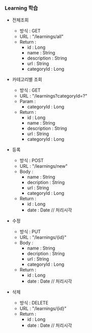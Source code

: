 ### Learning 학습

* 전체조회

    - 방식 : GET 
    - URL : "/learnings/all"
    - Return :
        - id : Long
        - name : String
        - description : String
        - url : String
        - categoryId : Long

* 카테고리별 조회

    - 방식 : GET 
    - URL : "/learnings?categoryId=?"
    - Param : 
        - categoryId : Long
    - Return :
        - id : Long
        - name : String
        - description : String
        - url : String
        - categoryId : Long

* 등록

    - 방식 : POST 
    - URL : "/learnings/new"
    - Body : 
        - name : String
        - decription : String
        - url : String
        - categoryId : Long
    - Return :
        - id : Long 
        - date : Date // 처리시각 

* 수정

    - 방식 : PUT 
    - URL : "/learnings/{id}"
    - Body : 
        - name : String
        - decription : String
        - url : String
        - categoryId : Long
    - Return :
        - id : Long 
        - date : Date // 처리시각 

* 삭제

    - 방식 : DELETE 
    - URL : "/learnings/{id}"
    - Return :
        - id : Long 
        - date : Date // 처리시각 
